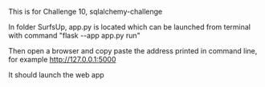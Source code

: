 This is for Challenge 10, sqlalchemy-challenge

In folder SurfsUp, app.py is located which can be launched from terminal 
with command "flask --app app.py run"

Then open a browser and copy paste the address printed in command line, for example http://127.0.0.1:5000

It should launch the web app